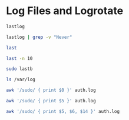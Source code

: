 # Log Files and Logrotate

```sh
lastlog

lastlog | grep -v "Never"

last

last -n 10

sudo lastb

ls /var/log

awk '/sudo/ { print $0 }' auth.log

awk '/sudo/ { print $5 }' auth.log

awk '/sudo/ { print $5, $6, $14 }' auth.log
```
